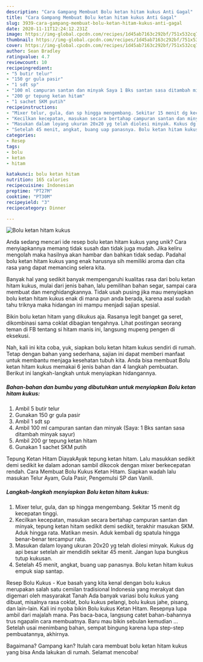 ```yaml
---
description: "Cara Gampang Membuat Bolu ketan hitam kukus Anti Gagal"
title: "Cara Gampang Membuat Bolu ketan hitam kukus Anti Gagal"
slug: 3939-cara-gampang-membuat-bolu-ketan-hitam-kukus-anti-gagal
date: 2020-11-11T12:24:12.231Z
image: https://img-global.cpcdn.com/recipes/1d45ab7163c292bf/751x532cq70/bolu-ketan-hitam-kukus-foto-resep-utama.jpg
thumbnail: https://img-global.cpcdn.com/recipes/1d45ab7163c292bf/751x532cq70/bolu-ketan-hitam-kukus-foto-resep-utama.jpg
cover: https://img-global.cpcdn.com/recipes/1d45ab7163c292bf/751x532cq70/bolu-ketan-hitam-kukus-foto-resep-utama.jpg
author: Sean Bradley
ratingvalue: 4.7
reviewcount: 10
recipeingredient:
- "5 butir telur"
- "150 gr gula pasir"
- "1 sdt sp"
- "100 ml campuran santan dan minyak Saya 1 Bks santan sasa ditambah minyak sayur"
- "200 gr tepung ketan hitam"
- "1 sachet SKM putih"
recipeinstructions:
- "Mixer telur, gula, dan sp hingga mengembang. Sekitar 15 menit dg kecepatan tinggi."
- "Kecilkan kecepatan, masukan secara bertahap campuran santan dan minyak, tepung ketan hitam sedikit demi sedikit, terakhir masukan SKM. Aduk hingga rata. Matikan mesin. Aduk kembali dg spatula hingga benar-benar tercampur rata."
- "Masukan dalam loyang ukuran 20x20 yg telah diolesi minyak. Kukus dg api besar setelah air mendidih sekitar 45 menit. Jangan lupa bungkus tutup kukusan."
- "Setelah 45 menit, angkat, buang uap panasnya. Bolu ketan hitam kukus empuk siap santap."
categories:
- Resep
tags:
- bolu
- ketan
- hitam

katakunci: bolu ketan hitam 
nutrition: 165 calories
recipecuisine: Indonesian
preptime: "PT27M"
cooktime: "PT30M"
recipeyield: "3"
recipecategory: Dinner

---
```



![Bolu ketan hitam kukus](https://img-global.cpcdn.com/recipes/1d45ab7163c292bf/751x532cq70/bolu-ketan-hitam-kukus-foto-resep-utama.jpg)

Anda sedang mencari ide resep bolu ketan hitam kukus yang unik? Cara menyiapkannya memang tidak susah dan tidak juga mudah. Jika keliru mengolah maka hasilnya akan hambar dan bahkan tidak sedap. Padahal bolu ketan hitam kukus yang enak harusnya sih memiliki aroma dan cita rasa yang dapat memancing selera kita.

Banyak hal yang sedikit banyak mempengaruhi kualitas rasa dari bolu ketan hitam kukus, mulai dari jenis bahan, lalu pemilihan bahan segar, sampai cara membuat dan menghidangkannya. Tidak usah pusing jika mau menyiapkan bolu ketan hitam kukus enak di mana pun anda berada, karena asal sudah tahu triknya maka hidangan ini mampu menjadi sajian spesial.

Bikin bolu ketan hitam yang dikukus aja. Rasanya legit banget ga seret, dikombinasi sama coklat dibagian tengahnya. Lihat postingan seorang teman di FB tentang si hitam manis ini, langsung mupeng pengen di eksekusi.


Nah, kali ini kita coba, yuk, siapkan bolu ketan hitam kukus sendiri di rumah. Tetap dengan bahan yang sederhana, sajian ini dapat memberi manfaat untuk membantu menjaga kesehatan tubuh kita. Anda bisa membuat Bolu ketan hitam kukus memakai 6 jenis bahan dan 4 langkah pembuatan. Berikut ini langkah-langkah untuk menyiapkan hidangannya.

<!--inarticleads1-->

##### Bahan-bahan dan bumbu yang dibutuhkan untuk menyiapkan Bolu ketan hitam kukus:

1. Ambil 5 butir telur
1. Gunakan 150 gr gula pasir
1. Ambil 1 sdt sp
1. Ambil 100 ml campuran santan dan minyak (Saya: 1 Bks santan sasa ditambah minyak sayur)
1. Ambil 200 gr tepung ketan hitam
1. Gunakan 1 sachet SKM putih


Tepung Ketan Hitam DiayakAyak tepung ketan hitam. Lalu masukkan sedikit demi sedikit ke dalam adonan sambil dikocok dengan mixer berkecepatan rendah. Cara Membuat Bolu Kukus Ketan Hitam. Siapkan wadah lalu masukan Telur Ayam, Gula Pasir, Pengemulsi SP dan Vanili. 

<!--inarticleads2-->

##### Langkah-langkah menyiapkan Bolu ketan hitam kukus:

1. Mixer telur, gula, dan sp hingga mengembang. Sekitar 15 menit dg kecepatan tinggi.
1. Kecilkan kecepatan, masukan secara bertahap campuran santan dan minyak, tepung ketan hitam sedikit demi sedikit, terakhir masukan SKM. Aduk hingga rata. Matikan mesin. Aduk kembali dg spatula hingga benar-benar tercampur rata.
1. Masukan dalam loyang ukuran 20x20 yg telah diolesi minyak. Kukus dg api besar setelah air mendidih sekitar 45 menit. Jangan lupa bungkus tutup kukusan.
1. Setelah 45 menit, angkat, buang uap panasnya. Bolu ketan hitam kukus empuk siap santap.


Resep Bolu Kukus - Kue basah yang kita kenal dengan bolu kukus merupakan salah satu cemilan tradisional Indonesia yang merakyat dan digemari oleh masyarakat Tanah Ada banyak variasi bolu kukus yang dibuat, misalnya rasa coklat, bolu kukus pelangi, bolu kukus jahe, pisang, dan lain-lain. Kali ini nyoba bikin Bolu kukus Ketan Hitam. Resepnya lupa ambil dari majalah mana. Pas baca-baca, langsung catet bahan-bahannya trus ngapalin cara membuatnya. Baru mau bikin sebulan kemudian … Setelah usai menimbang bahan, sempat bingung karena lupa step-step pembuatannya, akhirnya. 

Bagaimana? Gampang kan? Itulah cara membuat bolu ketan hitam kukus yang bisa Anda lakukan di rumah. Selamat mencoba!
